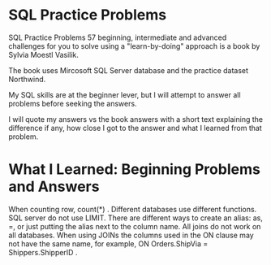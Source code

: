 # SQL Practice Problems
SQL Practice Problems 57 beginning, intermediate and advanced challenges for you to solve using a "learn-by-doing" approach is a book by Sylvia Moestl Vasilik.

The book uses Mircosoft SQL Server database and the practice dataset Northwind.

My SQL skills are at the beginner lever, but I will attempt to answer all problems before seeking the answers.

I will quote my answers vs the book answers with a short text explaining the difference if any, how close I got to the answer and what I learned from that problem.

# What I Learned: Beginning Problems and Answers
When counting row, count(*) .
Different databases use different functions. 
SQL server do not use LIMIT. 
There are different ways to create an alias: as, =, or just putting the alias next to the column name.
All joins do not work on all databases.
When using JOINs the columns used in the ON clause may not have the same name, for example, ON Orders.ShipVia = Shippers.ShipperID .
